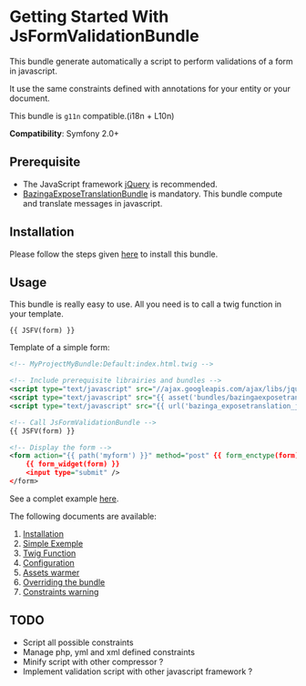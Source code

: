 Getting Started With JsFormValidationBundle
===========================================

This bundle generate automatically a script to perform validations of a form in javascript.

It use the same constraints defined with annotations for your entity or your document.

This bundle is `g11n` compatible.(i18n + L10n) 

**Compatibility**: Symfony 2.0+

## Prerequisite

* The JavaScript framework [jQuery](http://jquery.com/) is recommended.
* [BazingaExposeTranslationBundle](https://github.com/Bazinga/BazingaExposeTranslationBundle/blob/master/README.markdown) is mandatory. This bundle compute and translate messages in javascript.

## Installation

Please follow the steps given [here](https://github.com/APY/APYJsFormValidationBundle/blob/master/Resources/doc/installation.md) to install this bundle.

## Usage

This bundle is really easy to use. All you need is to call a twig function in your template.

`{{ JSFV(form) }}`

Template of a simple form:

```xml
<!-- MyProjectMyBundle:Default:index.html.twig -->

<!-- Include prerequisite librairies and bundles -->
<script type="text/javascript" src="//ajax.googleapis.com/ajax/libs/jquery/1.6.4/jquery.min.js"></script>
<script type="text/javascript" src="{{ asset('bundles/bazingaexposetranslation/js/translation.js') }}"></script>
<script type="text/javascript" src="{{ url('bazinga_exposetranslation_js', { 'domain_name': 'validators' }) }}"></script>

<!-- Call JsFormValidationBundle -->
{{ JSFV(form) }}

<!-- Display the form -->
<form action="{{ path('myform') }}" method="post" {{ form_enctype(form) }}>
    {{ form_widget(form) }}
    <input type="submit" />
</form>

```

See a complet example [here](https://github.com/APY/APYJsFormValidationBundle/blob/master/Resources/doc/simple_example.md).

The following documents are available:

1. [Installation](https://github.com/APY/APYJsFormValidationBundle/blob/master/Resources/doc/installation.md)
2. [Simple Exemple](https://github.com/APY/APYJsFormValidationBundle/blob/master/Resources/doc/simple_example.md)
3. [Twig Function](https://github.com/APY/APYJsFormValidationBundle/blob/master/Resources/doc/twig_function.md)
4. [Configuration](https://github.com/APY/APYJsFormValidationBundle/blob/master/Resources/doc/configuration.md)
5. [Assets warmer](https://github.com/APY/APYJsFormValidationBundle/blob/master/Resources/doc/assets_warmer.md)
6. [Overriding the bundle](https://github.com/APY/APYJsFormValidationBundle/blob/master/Resources/doc/overriding_the_bundle.md)
7. [Constraints warning](https://github.com/APY/APYJsFormValidationBundle/blob/master/Resources/doc/constraints_warning.md)

## TODO

* Script all possible constraints
* Manage php, yml and xml defined constraints
* Minify script with other compressor ?
* Implement validation script with other javascript framework ?
